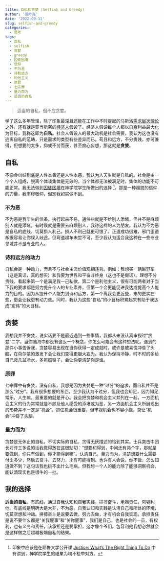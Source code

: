 ```yaml
---
title: 自私和贪婪 (Selfish and Greedy)
author: '范叶亮'
date: '2022-09-11'
slug: selfish-and-greedy
categories:
  - 思考
tags:
  - 自私
  - selfish
  - 贪婪
  - greedy
  - 囚徒困境
  - 信仰
  - 不为恶
  - 诗和远方
  - 利他主义
  - 原罪
  - 七宗罪
  - 量力而为
  - 适当的自私
---
```


> 适当的自私，但不应贪婪。

学了这么多年管理，除了印象最深且还能在工作中不时提起的马斯洛[需求层次理论](https://zh.wikipedia.org/zh-hans/%E9%9C%80%E6%B1%82%E5%B1%82%E6%AC%A1%E7%90%86%E8%AE%BA)之外，还有就是亚当斯密的[经济人](https://zh.wikipedia.org/zh-hans/%E7%BB%8F%E6%B5%8E%E4%BA%BA)假设了。经济人假设每个人都以自身利益最大化为目标，我称这即为**自私**。社会人假设人的最大动机是社会需要，我认为这也没有逃离自私的范畴，只是需求的类型有些差异而已。苟且和远方，不分贵贱，亦可兼得，但想要的太多，抑或不劳而获，甚至痴心妄想，那这就是**贪婪**。

## 自私

不像会纠结到底是人性本善还是人性本恶，我认为人天生就是自私的。社会是由一个个人组成，脱离个体谈集体是无效的，当个体都无法被满足时，集体的功能不可能正常。我无法做到[囚徒困境](https://zh.wikipedia.org/zh/%E5%9B%9A%E5%BE%92%E5%9B%B0%E5%A2%83)在神学院学生所做出的选择 [^prisoner-dilemma-result]，那是一种超脱的信仰的力量，我肃穆敬仰，但恕我如实做不到。

### 不为恶

不为恶是我毕生的信条，执行起来不易。通俗些就是不给别人添堵，但并不是麻烦别人就是添堵，有时候就是需要去麻烦别人，我称这样的人为朋友。我认为不为恶是自私的底线，切莫损人利己，损人不利己就更可恨了。正道成功很难，邪门歪道却很容易让你误入歧途，但弯道超车未尝不可，至少我认为适合我这种在一些专业领域并不是专业的人。

### 诗和远方的动力

自私会是一种动力，而且不与社会主流价值观相违背。例如：我想买一辆越野车（这是真话，真的想买）和我要为世界和平奋斗终身（这也不是假话）。理想不分贵贱，看起来第一个是满足我一己私欲，第二个是利他主义，很有可能两者对于当下我的要求都是努力提升个人的专业素养，但第一个会更能促进我达成提高个人能力的目的。因为从提升个人能力到诗和远方，第一个离我会更近些，来的更实在些，更会让我更有动力些。同时，我认为这些“自私”的小目标积累起来有助于我达成“宏伟”的大目标。

## 贪婪

我想我并不贪婪，说实话要不是最近遇到一些事情，我都从来没认真审视过“贪婪”二字。当你脑海中都没有这么一个概念，你怎么可能会有这种想法呢。遇到的那件小事告诉我，贪婪容易出现在当你获得一定成就时，或许是被喜悦冲昏了头脑，在荷尔蒙的激发下会让我们变得更胆大妄为。我认为保持冷静，时不时的多给自己泼几盆冷水，多照照镜子，会让你更清楚你是谁。

### 原罪

七宗罪中有贪婪，没有自私。我想是因为贪婪是一种“过分”的追求，而自私并不是那么“过分”。我有很多想要的东西，至少我认为不过分，但我也会知足，因为知足常乐，人生嘛，最重要的就是开心。我会把贪婪和机会主义并列在一起，一方面机会主义的行为常常就是不顾及他人感受的添堵或为恶，另一方面机会主义所展现出的形势并不一定是“机会”。抓住机会很重要，但审视机会也不容小觑，莫让“机会”冲昏了头脑。

### 量力而为

贪婪是无休止的自私，不切实际的自私，贪得无厌描述的恰到其实。士兵突击中团长对许三多说的话我觉得放在这很贴切：“想要和得到，中间还有两个字，那就是要做到，你只有做到，你才能得到嘛”。认清自己，量力而为，清楚想要什么需要付出多少，然后去奋斗，去努力，才有可能得到。也许有人会说，你不做，怎么知道做不到？这句话我也挑不出什么毛病，但我想一个人的能力除了能够洞察机会，能认清现实也是很牛的一批。

## 我的选择

**适当的自私**。有底线，通过自我认知和自我实践，拼搏奋斗，承担责任，包容利他。有底线是明确大是大非，不为恶。自我认知和实践是认清自己和所处的环境，切莫空想和冲动。拼搏奋斗是说要去做，努力去做，才有机会自我实现。承担责任是说不要什么都是“关我屁事”和“关你屁事”，我们是自己，也是社会的一员，有权利，也有义务和责任，该承担还是要承担，这才像个爷们。包容利他我想必然就会是这样做之后超越极端自私的结果。

[^prisoner-dilemma-result]: 印象中应该是在耶鲁大学公开课 [Justice: What’s The Right Thing To Do](https://college.harvard.edu/justice-whats-right-thing-do) 中有讲到，神学院学生的结果为均不检举对方。
